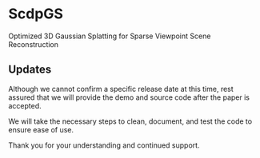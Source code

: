 # ScdpGS
Optimized 3D Gaussian Splatting for Sparse Viewpoint Scene Reconstruction



## Updates
Although we cannot confirm a specific release date at this time, rest assured that we will provide the demo and source code after the paper is accepted. 

We will take the necessary steps to clean, document, and test the code to ensure ease of use. 

Thank you for your understanding and continued support.


